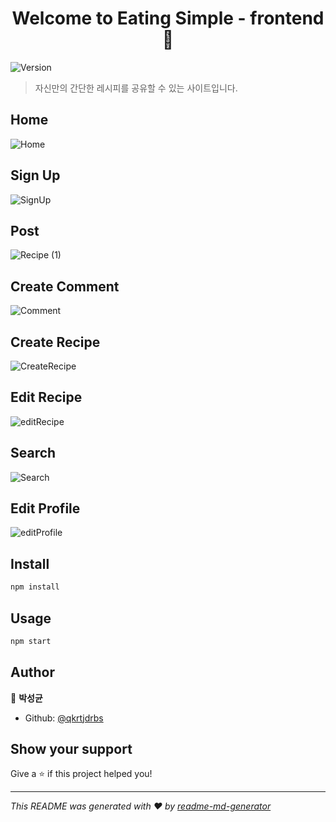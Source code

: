 <h1 align="center">Welcome to Eating Simple - frontend 👋</h1>
<p>
  <img alt="Version" src="https://img.shields.io/badge/version-0.1.0-blue.svg?cacheSeconds=2592000" />
</p>

> 자신만의 간단한 레시피를 공유할 수 있는 사이트입니다.  

## Home
![Home](https://user-images.githubusercontent.com/68425462/129189775-ec27720c-7668-485d-940a-8fc008b00635.gif)

## Sign Up
![SignUp](https://user-images.githubusercontent.com/68425462/129189894-ded48583-a6a2-423e-addb-13bf24fe519a.gif)

## Post
![Recipe (1)](https://user-images.githubusercontent.com/68425462/129189942-7b711fe7-7508-4653-8ecd-d1684e03481d.gif)

## Create Comment
![Comment](https://user-images.githubusercontent.com/68425462/129189992-a20d4f9f-4ac3-4299-84a5-1fea8d6b7da3.gif)

## Create Recipe
![CreateRecipe](https://user-images.githubusercontent.com/68425462/129190016-6643c93f-38a3-4f86-96aa-c6203d362c8a.gif)

## Edit Recipe
![editRecipe](https://user-images.githubusercontent.com/68425462/129190048-76b9d7fd-02c4-4780-bf54-41daad90075c.gif)

## Search
![Search](https://user-images.githubusercontent.com/68425462/129190080-6289faef-4ddd-4fdf-904b-629a6aa5b5ae.gif)

## Edit Profile
![editProfile](https://user-images.githubusercontent.com/68425462/129190118-b4ac0cc1-edf2-461c-8646-d6eb6d8f71f9.gif)


## Install

```sh
npm install
```

## Usage

```sh
npm start
```

## Author

👤 **박성균**

* Github: [@qkrtjdrbs](https://github.com/qkrtjdrbs)

## Show your support

Give a ⭐️ if this project helped you!

***
_This README was generated with ❤️ by [readme-md-generator](https://github.com/kefranabg/readme-md-generator)_
